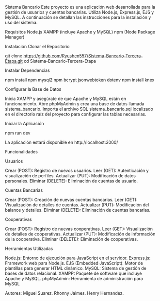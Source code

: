 Sistema Bancario 
Este proyecto es una aplicación web desarrollada para la gestión de usuarios y cuentas bancarias. Utiliza Node.js, Express.js, EJS y MySQL. A continuación se detallan las instrucciones para la instalación y uso del sistema.

Requisitos
Node.js
XAMPP (incluye Apache y MySQL)
npm (Node Package Manager)

Instalación
Clonar el Repositorio

git clone https://github.com/Ryushen557/Sistema-Bancario-Tercera-Etapa.git
cd Sistema-Bancario-Tercera-Etapa

Instalar Dependencias

npm install
npm mysql2
npm bcrypt jsonwebtoken dotenv
npm install knex

Configurar la Base de Datos

Inicia XAMPP y asegúrate de que Apache y MySQL están en funcionamiento.
Abre phpMyAdmin y crea una base de datos llamada sistema_bancario.
Importa el archivo SQL sistema_bancario.sql localizado en el directorio raíz del proyecto para configurar las tablas necesarias.

Iniciar la Aplicación

npm run dev

La aplicación estará disponible en http://localhost:3000/

Funcionalidades

Usuarios

Crear (POST): Registro de nuevos usuarios.
Leer (GET): Autenticación y visualización de perfiles.
Actualizar (PUT): Modificación de datos personales.
Eliminar (DELETE): Eliminación de cuentas de usuario.

Cuentas Bancarias

Crear (POST): Creación de nuevas cuentas bancarias.
Leer (GET): Visualización de detalles de cuentas.
Actualizar (PUT): Modificación del balance y detalles.
Eliminar (DELETE): Eliminación de cuentas bancarias.

Cooperativas

Crear (POST): Registro de nuevas cooperativas.
Leer (GET): Visualización de detalles de cooperativas.
Actualizar (PUT): Modificación de información de la cooperativa.
Eliminar (DELETE): Eliminación de cooperativas.

Herramientas Utilizadas

Node.js: Entorno de ejecución para JavaScript en el servidor.
Express.js: Framework web para Node.js.
EJS (Embedded JavaScript): Motor de plantillas para generar HTML dinámico.
MySQL: Sistema de gestión de bases de datos relacional.
XAMPP: Paquete de software que incluye Apache y MySQL.
phpMyAdmin: Herramienta de administración para MySQL

Autores:
Miguel Suarez. 
Rhonny Jaimes. 
Henry Hernandez.

